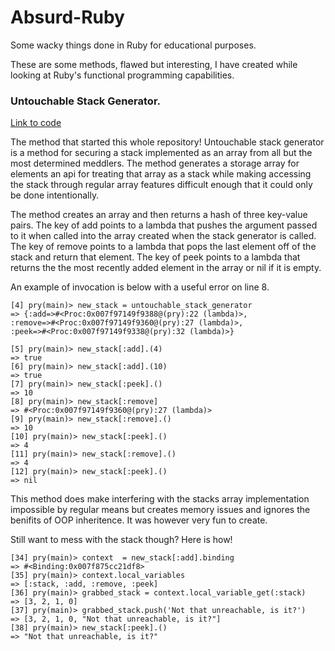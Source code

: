 # Absurd-Ruby
Some wacky things done in Ruby for educational purposes. 


These are some methods, flawed but interesting, I have created while looking at Ruby's functional programming capabilities. 

### Untouchable Stack Generator.

  [Link to code](https://github.com/charkitch/Absurd-Ruby/blob/master/examples/closure_sealed_stack.rb)

  The method that started this whole repository!  Untouchable stack generator is a method for securing a stack implemented as   an array from all but the most determined meddlers. The method generates a storage array for elements an api for treating     that array as a stack while making accessing the stack through regular array features difficult enough that it could only be   done intentionally. 
  
  
  The method creates an array and then returns a hash of three key-value pairs. The key of add points to a lambda that pushes 
  the argument passed to it when called into the array created when the stack generator is called. The key of remove points to   a lambda that pops the last element off of the stack and return that element. The key of peek points to a lambda that       
  returns the the most recently added element in the array or nil if it is empty. 
  
  An example of invocation is below with a useful error on line 8. 
  
  ```
  [4] pry(main)> new_stack = untouchable_stack_generator
 => {:add=>#<Proc:0x007f97149f9388@(pry):22 (lambda)>,
 :remove=>#<Proc:0x007f97149f9360@(pry):27 (lambda)>,
 :peek=>#<Proc:0x007f97149f9338@(pry):32 (lambda)>}
            
[5] pry(main)> new_stack[:add].(4)
=> true
[6] pry(main)> new_stack[:add].(10)
=> true
[7] pry(main)> new_stack[:peek].()
=> 10
[8] pry(main)> new_stack[:remove]
=> #<Proc:0x007f97149f9360@(pry):27 (lambda)>
[9] pry(main)> new_stack[:remove].()
=> 10
[10] pry(main)> new_stack[:peek].()
=> 4
[11] pry(main)> new_stack[:remove].()
=> 4
[12] pry(main)> new_stack[:peek].()
=> nil
  ```
  This method does make interfering with the stacks array implementation impossible by regular means but creates memory issues   and ignores the benifits of OOP inheritence. It was however very fun to create. 
  
  Still want to mess with the stack though? Here is how! 
  
  ```
  [34] pry(main)> context  = new_stack[:add].binding
=> #<Binding:0x007f875cc21df8>
[35] pry(main)> context.local_variables
=> [:stack, :add, :remove, :peek]
[36] pry(main)> grabbed_stack = context.local_variable_get(:stack)
=> [3, 2, 1, 0]
[37] pry(main)> grabbed_stack.push('Not that unreachable, is it?')
=> [3, 2, 1, 0, "Not that unreachable, is it?"]
[38] pry(main)> new_stack[:peek].()
=> "Not that unreachable, is it?"
```
